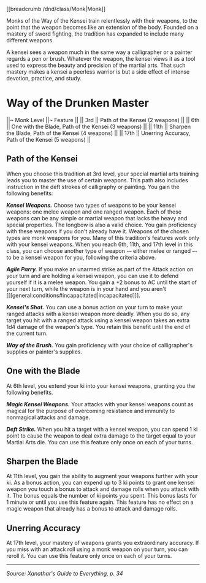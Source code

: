[[breadcrumb /dnd/class/Monk|Monk]]

Monks of the Way of the Kensei train relentlessly with their weapons, to the point that the weapon becomes like an extension of the body. Founded on a mastery of sword fighting, the tradition has expanded to include many different weapons.

A kensei sees a weapon much in the same way a calligrapher or a painter regards a pen or brush. Whatever the weapon, the kensei views it as a tool used to express the beauty and precision of the martial arts. That such mastery makes a kensei a peerless warrior is but a side effect of intense devotion, practice, and study.

# Way of the Drunken Master

||~ Monk Level ||~ Feature ||
|| 3rd || Path of the Kensei (2 weapons) ||
|| 6th || One with the Blade, Path of the Kensei (3 weapons) ||
|| 11th || Sharpen the Blade, Path of the Kensei (4 weapons) ||
|| 17th || Unerring Accuracy, Path of the Kensei (5 weapons) ||

## Path of the Kensei

When you choose this tradition at 3rd level, your special martial arts training leads you to master the use of certain weapons. This path also includes instruction in the deft strokes of calligraphy or painting. You gain the following benefits:

***Kensei Weapons.*** Choose two types of weapons to be your kensei weapons: one melee weapon and one ranged weapon. Each of these weapons can be any simple or martial weapon that lacks the heavy and special properties. The longbow is also a valid choice. You gain proficiency with these weapons if you don't already have it. Weapons of the chosen types are monk weapons for you. Many of this tradition's features work only with your kensei weapons. When you reach 6th, 11th, and 17th level in this class, you can choose another type of weapon -– either melee or ranged –- to be a kensei weapon for you, following the criteria above.

***Agile Parry.*** If you make an unarmed strike as part of the Attack action on your turn and are holding a kensei weapon, you can use it to defend yourself if it is a melee weapon. You gain a +2 bonus to AC until the start of your next turn, while the weapon is in your hand and you aren't [[[general:conditions#incapacitated|incapacitated]]].

***Kensei's Shot.*** You can use a bonus action on your turn to make your ranged attacks with a kensei weapon more deadly. When you do so, any target you hit with a ranged attack using a kensei weapon takes an extra 1d4 damage of the weapon's type. You retain this benefit until the end of the current turn.

***Way of the Brush.*** You gain proficiency with your choice of calligrapher's supplies or painter's supplies.

## One with the Blade

At 6th level, you extend your ki into your kensei weapons, granting you the following benefits.

***Magic Kensei Weapons.*** Your attacks with your kensei weapons count as magical for the purpose of overcoming resistance and immunity to nonmagical attacks and damage.

***Deft Strike.*** When you hit a target with a kensei weapon, you can spend 1 ki point to cause the weapon to deal extra damage to the target equal to your Martial Arts die. You can use this feature only once on each of your turns.

## Sharpen the Blade

At 11th level, you gain the ability to augment your weapons further with your ki. As a bonus action, you can expend up to 3 ki points to grant one kensei weapon you touch a bonus to attack and damage rolls when you attack with it. The bonus equals the number of ki points you spent. This bonus lasts for 1 minute or until you use this feature again. This feature has no effect on a magic weapon that already has a bonus to attack and damage rolls.

## Unerring Accuracy

At 17th level, your mastery of weapons grants you extraordinary accuracy. If you miss with an attack roll using a monk weapon on your turn, you can reroll it. You can use this feature only once on each of your turns.

----

*Source: Xanathar's Guide to Everything, p. 34*
